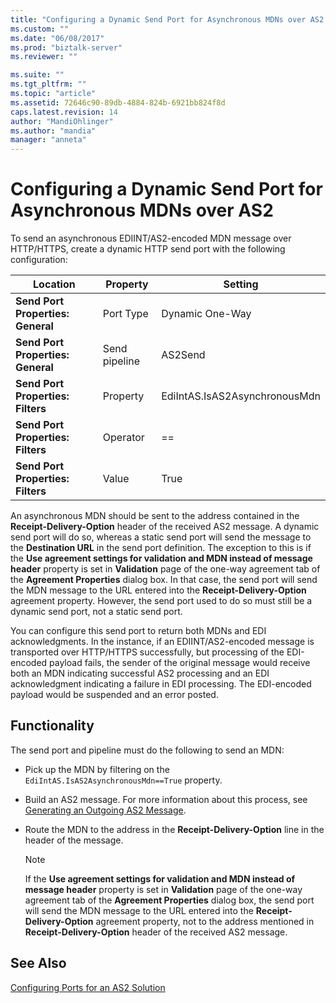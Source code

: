 ```yaml
---
title: "Configuring a Dynamic Send Port for Asynchronous MDNs over AS2 | Microsoft Docs"
ms.custom: ""
ms.date: "06/08/2017"
ms.prod: "biztalk-server"
ms.reviewer: ""

ms.suite: ""
ms.tgt_pltfrm: ""
ms.topic: "article"
ms.assetid: 72646c90-89db-4884-824b-6921bb824f8d
caps.latest.revision: 14
author: "MandiOhlinger"
ms.author: "mandia"
manager: "anneta"
---
```

# Configuring a Dynamic Send Port for Asynchronous MDNs over AS2
To send an asynchronous EDIINT/AS2-encoded MDN message over HTTP/HTTPS, create a dynamic HTTP send port with the following configuration:  
  
|Location|Property|Setting|  
|--------------|--------------|-------------|  
|**Send Port Properties: General**|Port Type|Dynamic One-Way|  
|**Send Port Properties: General**|Send pipeline|AS2Send|  
|**Send Port Properties: Filters**|Property|EdiIntAS.IsAS2AsynchronousMdn|  
|**Send Port Properties: Filters**|Operator|==|  
|**Send Port Properties: Filters**|Value|True|  
  
 An asynchronous MDN should be sent to the address contained in the **Receipt-Delivery-Option** header of the received AS2 message. A dynamic send port will do so, whereas a static send port will send the message to the **Destination URL** in the send port definition. The exception to this is if the **Use agreement settings for validation and MDN instead of message header** property is set in **Validation** page of the one-way agreement tab of the **Agreement Properties** dialog box. In that case, the send port will send the MDN message to the URL entered into the **Receipt-Delivery-Option** agreement property. However, the send port used to do so must still be a dynamic send port, not a static send port.  
  
 You can configure this send port to return both MDNs and EDI acknowledgments. In the instance, if an EDIINT/AS2-encoded message is transported over HTTP/HTTPS successfully, but processing of the EDI-encoded payload fails, the sender of the original message would receive both an MDN indicating successful AS2 processing and an EDI acknowledgment indicating a failure in EDI processing. The EDI-encoded payload would be suspended and an error posted.  
  
## Functionality  
 The send port and pipeline must do the following to send an MDN:  
  
-   Pick up the MDN by filtering on the `EdiIntAS.IsAS2AsynchronousMdn==True` property.  
  
-   Build an AS2 message. For more information about this process, see [Generating an Outgoing AS2 Message](../core/generating-an-outgoing-as2-message.md).  
  
-   Route the MDN to the address in the **Receipt-Delivery-Option** line in the header of the message.  
  
    > [!NOTE]
    >  If the **Use agreement settings for validation and MDN instead of message header** property is set in **Validation** page of the one-way agreement tab of the **Agreement Properties** dialog box, the send port will send the MDN message to the URL entered into the **Receipt-Delivery-Option** agreement property, not to the address mentioned in **Receipt-Delivery-Option** header of the received AS2 message.  
  
## See Also  
 [Configuring Ports for an AS2 Solution](../core/configuring-ports-for-an-as2-solution.md)